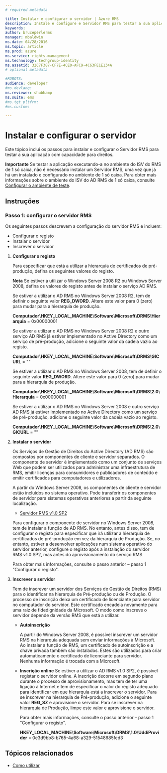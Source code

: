 ```yaml
---
# required metadata

title: Instalar e configurar o servidor | Azure RMS
description: Instale e configure e Servidor RMS para testar a sua aplicação com capacidade para direitos.
keywords:
author: bruceperlerms
manager: mbaldwin
ms.date: 04/28/2016
ms.topic: article
ms.prod: azure
ms.service: rights-management
ms.technology: techgroup-identity
ms.assetid: 32C7F387-CF7E-4CE0-AFC9-4C63FE1E134A
# optional metadata

#ROBOTS:
audience: developer
#ms.devlang:
ms.reviewer: shubhamp
ms.suite: ems
#ms.tgt_pltfrm:
#ms.custom:

---
```


# Instalar e configurar o servidor

Este tópico inclui os passos para instalar e configurar o Servidor RMS para testar a sua aplicação com capacidade para direitos.

**Importante** Se testar a aplicação executando-a no ambiente do ISV do RMS de 1 só caixa, não é necessário instalar um Servidor RMS, uma vez que já há um instalado e configurado no ambiente de 1 só caixa.
Para obter mais informações sobre o ambiente do ISV do AD RMS de 1 só caixa, consulte [Configurar o ambiente de teste](how-to-set-up-your-test-environment.md).

 

## Instruções

### Passo 1: configurar o servidor RMS

Os seguintes passos descrevem a configuração do servidor RMS e incluem:

-   Configurar o registo
-   Instalar o servidor
-   Inscrever o servidor

1.  **Configurar o registo**

    Para especificar que está a utilizar a hierarquia de certificados de pré-produção, defina os seguintes valores do registo.

    **Nota** Se estiver a utilizar o Windows Server 2008 R2 ou Windows Server 2008, defina os valores do registo antes de instalar o serviço AD RMS.

    Se estiver a utilizar o AD RMS no Windows Server 2008 R2, tem de definir o seguinte valor **REG\_DWORD**. Altere este valor para 0 (zero) para mudar para a hierarquia de produção.

    **Computador**\\**HKEY\_LOCAL\_MACHINE**\\**Software**\\**Microsoft**\\**DRMS**\\**Hierarquia** = 0x00000001

    Se estiver a utilizar o AD RMS no Windows Server 2008 R2 e outro serviço AD RMS já estiver implementado no Active Directory como um serviço de pré-produção, adicione o seguinte valor da cadeia vazio ao registo.

    **Computador**\\**HKEY\_LOCAL\_MACHINE**\\**Software**\\**Microsoft**\\**DRMS**\\**GICURL** = ""

    Se estiver a utilizar o AD RMS no Windows Server 2008, tem de definir o seguinte valor **REG\_DWORD**. Altere este valor para 0 (zero) para mudar para a hierarquia de produção.

    **Computador**\\**HKEY\_LOCAL\_MACHINE**\\**Software**\\**Microsoft**\\**DRMS**\\**2.0**\\**Hierarquia** = 0x00000001

    Se estiver a utilizar o AD RMS no Windows Server 2008 e outro serviço AD RMS já estiver implementado no Active Directory como um serviço de pré-produção, adicione o seguinte valor da cadeia vazio ao registo.

    **Computador**\\**HKEY\_LOCAL\_MACHINE**\\**Software**\\**Microsoft**\\**DRMS**\\**2.0**\\**GICURL** = ""

2.  **Instalar o servidor**

    Os Serviços de Gestão de Direitos do Active Directory (AD RMS) são compostos por componentes de cliente e servidor separados. O componente de servidor é implementado como um conjunto de serviços Web que podem ser utilizados para administrar uma infraestrutura de RMS, emitir licenças para consumidores e publicadores de conteúdo e emitir certificados para computadores e utilizadores.

    A partir do Windows Server 2008, os componentes de cliente e servidor estão incluídos no sistema operativo. Pode transferir os componentes de servidor para sistemas operativos anteriores a partir da seguinte localização.

    -   [Servidor RMS v1.0 SP2](http://go.microsoft.com/fwlink/p/?linkid=73722)

    Para configurar o componente de servidor no Windows Server 2008, tem de instalar a função de AD RMS. No entanto, antes disso, tem de configurar o registo para especificar que irá utilizar a hierarquia de certificados de pré-produção em vez da hierarquia de Produção. Se, no entanto, estiver a desenvolver aplicações num sistema operativo do servidor anterior, configure o registo após a instalação do servidor RMS v1.0 SP2, mas antes do aprovisionamento do serviço RMS.

    Para obter mais informações, consulte o passo anterior – passo 1 "Configurar o registo".

3.  **Inscrever o servidor**

    Tem de inscrever um servidor dos Serviços de Gestão de Direitos (RMS) para o identificar na hierarquia de Pré-produção ou de Produção. O processo de inscrição deixa um certificado de licenciante para servidor no computador do servidor. Este certificado encadeia novamente para uma raiz de fidedignidade da Microsoft. O modo como inscreve o servidor depende da versão RMS que está a utilizar.

    -   **Autoinscrição**

        A partir do Windows Server 2008, é possível inscrever um servidor RMS na hierarquia adequada sem enviar informações à Microsoft. Ao instalar a função de RMS, um certificado de autoinscrição e a chave privada também são instalados. Estes são utilizados para criar automaticamente o certificado de licenciante para servidor. Nenhuma informação é trocada com a Microsoft.

    -   **Inscrição online**
Se estiver a utilizar o AD RMS v1.0 SP2, é possível registar o servidor online. A inscrição decorre em segundo plano durante o processo de aprovisionamento, mas tem de ter uma ligação à Internet e tem de especificar o valor do registo adequado para identificar em que hierarquia está a inscrever o servidor. Para se inscrever na hierarquia de Pré-produção, adicione o seguinte valor **REG\_SZ** e aprovisione o servidor. Para se inscrever na hierarquia de Produção, limpe este valor e aprovisione o servidor.

        Para obter mais informações, consulte o passo anterior – passo 1 "Configurar o registo".

        **HKEY\_LOCAL\_MACHINE**\\**Software**\\**Microsoft**\\**DRMS**\\**1.0**\\**UddiProvider** = 0e3d9bb8-b765-4a68-a329-51548685fed3

## Tópicos relacionados

* [Como utilizar](how-to-use-msipc.md)
 

 





<!--HONumber=Apr16_HO4-->


